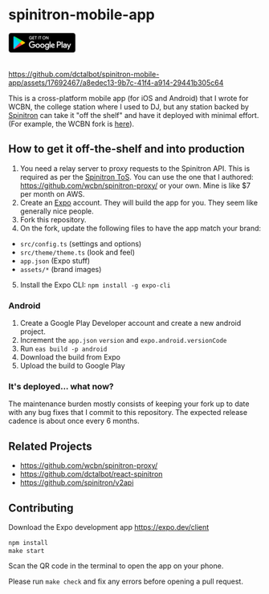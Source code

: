 # spinitron-mobile-app

<a href="https://play.google.com/store/apps/details?id=org.wcbn">
  <img alt="Get it on Google Play" title="Google Play" src="docs/play-store.png" height="40">
</a>

<br />
<br />

https://github.com/dctalbot/spinitron-mobile-app/assets/17692467/a8edec13-9b7c-41f4-a914-29441b305c64

This is a cross-platform mobile app (for iOS and Android) that I wrote for WCBN, the college station where I used to DJ, but any station backed by [Spinitron](https://spinitron.com/) can take it "off the shelf" and have it deployed with minimal effort. (For example, the WCBN fork is [here](https://github.com/wcbn/spinitron-mobile-app)).

## How to get it off-the-shelf and into production

1. You need a relay server to proxy requests to the Spinitron API. This is required as per the [Spinitron ToS](https://forum.spinitron.com/t/web-integration/146). You can use the one that I authored: https://github.com/wcbn/spinitron-proxy/ or your own. Mine is like $7 per month on AWS.
2. Create an [Expo](https://expo.dev/) account. They will build the app for you. They seem like generally nice people.
3. Fork this repository.
4. On the fork, update the following files to have the app match your brand:

- `src/config.ts` (settings and options)
- `src/theme/theme.ts` (look and feel)
- `app.json` (Expo stuff)
- `assets/*` (brand images)

5. Install the Expo CLI: `npm install -g expo-cli`

### Android

1. Create a Google Play Developer account and create a new android project.
1. Increment the `app.json` `version` and `expo.android.versionCode`
1. Run `eas build -p android`
1. Download the build from Expo
1. Upload the build to Google Play

### It's deployed... what now?

The maintenance burden mostly consists of keeping your fork up to date with any bug fixes that I commit to this repository. The expected release cadence is about once every 6 months.

## Related Projects

- https://github.com/wcbn/spinitron-proxy/
- https://github.com/dctalbot/react-spinitron
- https://github.com/spinitron/v2api

## Contributing

Download the Expo development app https://expo.dev/client

```
npm install
make start
```

Scan the QR code in the terminal to open the app on your phone.

Please run `make check` and fix any errors before opening a pull request.

